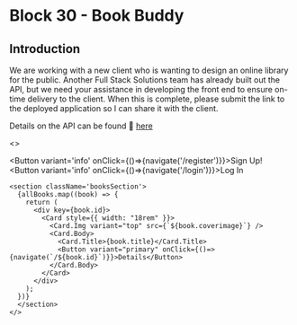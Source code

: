 # Block 30 - Book Buddy

## Introduction

We are working with a new client who is wanting to design an online library for the public. Another Full Stack Solutions team has already built out the API, but we need your assistance in developing the front end to ensure on-time delivery to the client. When this is complete, please submit the link to the deployed application so I can share it with the client.

Details on the API can be found 🔗 [here](https://fsa-book-buddy-b6e748d1380d.herokuapp.com/docs/)


<>
    <section className='nlButton'>
      <Button variant='info' onClick={()=>{navigate('/register')}}>Sign Up!</Button>
      <Button variant='info' onClick={()=>{navigate('/login')}}>Log In</Button>
    </section>
    
    <section className='booksSection'>
      {allBooks.map((book) => {
        return (
          <div key={book.id}>
            <Card style={{ width: "18rem" }}>
              <Card.Img variant="top" src={`${book.coverimage}`} />
              <Card.Body>
                <Card.Title>{book.title}</Card.Title>
                <Button variant="primary" onClick={()=>{navigate(`/${book.id}`)}}>Details</Button>
              </Card.Body>
            </Card>
          </div>
        );
      })}
      </section>
    </>